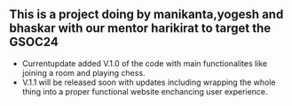 ## This is a project doing by manikanta,yogesh and bhaskar with our mentor harikirat to target the GSOC24 


- Currentupdate added V.1.0 of the code with main functionalites like joining a room and playing chess.
- V.1.1 will be released soon with updates including wrapping the whole thing into a proper functional website enchancing user experience.
